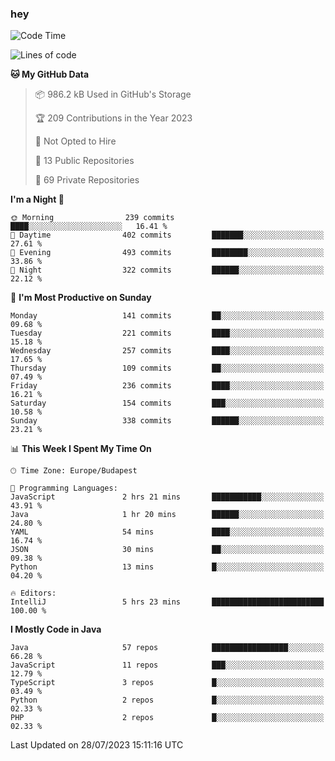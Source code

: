 ### hey

<!--START_SECTION:waka-->
![Code Time](http://img.shields.io/badge/Code%20Time-946%20hrs%206%20mins-blue)

![Lines of code](https://img.shields.io/badge/From%20Hello%20World%20I%27ve%20Written-1.0%20million%20lines%20of%20code-blue)

**🐱 My GitHub Data** 

> 📦 986.2 kB Used in GitHub's Storage 
 > 
> 🏆 209 Contributions in the Year 2023
 > 
> 🚫 Not Opted to Hire
 > 
> 📜 13 Public Repositories 
 > 
> 🔑 69 Private Repositories 
 > 
**I'm a Night 🦉** 

```text
🌞 Morning                239 commits         ████░░░░░░░░░░░░░░░░░░░░░   16.41 % 
🌆 Daytime                402 commits         ███████░░░░░░░░░░░░░░░░░░   27.61 % 
🌃 Evening                493 commits         ████████░░░░░░░░░░░░░░░░░   33.86 % 
🌙 Night                  322 commits         ██████░░░░░░░░░░░░░░░░░░░   22.12 % 
```
📅 **I'm Most Productive on Sunday** 

```text
Monday                   141 commits         ██░░░░░░░░░░░░░░░░░░░░░░░   09.68 % 
Tuesday                  221 commits         ████░░░░░░░░░░░░░░░░░░░░░   15.18 % 
Wednesday                257 commits         ████░░░░░░░░░░░░░░░░░░░░░   17.65 % 
Thursday                 109 commits         ██░░░░░░░░░░░░░░░░░░░░░░░   07.49 % 
Friday                   236 commits         ████░░░░░░░░░░░░░░░░░░░░░   16.21 % 
Saturday                 154 commits         ███░░░░░░░░░░░░░░░░░░░░░░   10.58 % 
Sunday                   338 commits         ██████░░░░░░░░░░░░░░░░░░░   23.21 % 
```


📊 **This Week I Spent My Time On** 

```text
🕑︎ Time Zone: Europe/Budapest

💬 Programming Languages: 
JavaScript               2 hrs 21 mins       ███████████░░░░░░░░░░░░░░   43.91 % 
Java                     1 hr 20 mins        ██████░░░░░░░░░░░░░░░░░░░   24.80 % 
YAML                     54 mins             ████░░░░░░░░░░░░░░░░░░░░░   16.74 % 
JSON                     30 mins             ██░░░░░░░░░░░░░░░░░░░░░░░   09.38 % 
Python                   13 mins             █░░░░░░░░░░░░░░░░░░░░░░░░   04.20 % 

🔥 Editors: 
IntelliJ                 5 hrs 23 mins       █████████████████████████   100.00 % 
```

**I Mostly Code in Java** 

```text
Java                     57 repos            █████████████████░░░░░░░░   66.28 % 
JavaScript               11 repos            ███░░░░░░░░░░░░░░░░░░░░░░   12.79 % 
TypeScript               3 repos             █░░░░░░░░░░░░░░░░░░░░░░░░   03.49 % 
Python                   2 repos             █░░░░░░░░░░░░░░░░░░░░░░░░   02.33 % 
PHP                      2 repos             █░░░░░░░░░░░░░░░░░░░░░░░░   02.33 % 
```




 Last Updated on 28/07/2023 15:11:16 UTC
<!--END_SECTION:waka-->

